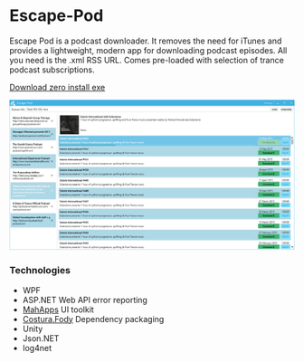 # Escape-Pod

Escape Pod is a podcast downloader. It removes the need for iTunes and provides a lightweight, modern app for downloading podcast episodes. All you need is the .xml RSS URL. Comes pre-loaded with selection of trance podcast subscriptions. 

[Download zero install exe](EscapePod/bin/EscapePod.exe?raw=true)

![screenshot](EscapePod/img/screenshot.png)

### Technologies

- WPF
- ASP.NET Web API error reporting
- [MahApps](http://mahapps.com/) UI toolkit
- [Costura.Fody](https://github.com/Fody/Costura) Dependency packaging
- Unity
- Json.NET
- log4net

